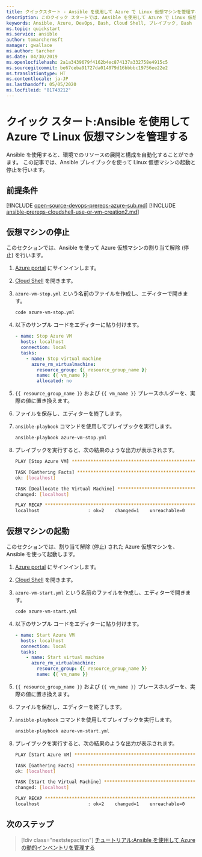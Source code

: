 ```yaml
---
title: クイックスタート - Ansible を使用して Azure で Linux 仮想マシンを管理する
description: このクイック スタートでは、Ansible を使用して Azure で Linux 仮想マシンを管理する方法について説明します
keywords: Ansible, Azure, DevOps, Bash, Cloud Shell, プレイブック, Bash
ms.topic: quickstart
ms.service: ansible
author: tomarchermsft
manager: gwallace
ms.author: tarcher
ms.date: 04/30/2019
ms.openlocfilehash: 2a1a3439679f4162b4ec874137a332758e4915c5
ms.sourcegitcommit: be67ceba91727da014879d16bbbbc19756ee22e2
ms.translationtype: HT
ms.contentlocale: ja-JP
ms.lasthandoff: 05/05/2020
ms.locfileid: "81743212"
---
```

# <a name="quickstart-manage-linux-virtual-machines-in-azure-using-ansible"></a>クイック スタート:Ansible を使用して Azure で Linux 仮想マシンを管理する

Ansible を使用すると、環境でのリソースの展開と構成を自動化することができます。 この記事では、Ansible プレイブックを使って Linux 仮想マシンの起動と停止を行います。 

## <a name="prerequisites"></a>前提条件

[!INCLUDE [open-source-devops-prereqs-azure-sub.md](../includes/open-source-devops-prereqs-azure-subscription.md)]
[!INCLUDE [ansible-prereqs-cloudshell-use-or-vm-creation2.md](includes/ansible-prereqs-cloudshell-use-or-vm-creation2.md)]

## <a name="stop-a-virtual-machine"></a>仮想マシンの停止

このセクションでは、Ansible を使って Azure 仮想マシンの割り当て解除 (停止) を行います。

1. [Azure portal](https://go.microsoft.com/fwlink/p/?LinkID=525040) にサインインします。

1. [Cloud Shell](/azure/cloud-shell/overview) を開きます。

1. `azure-vm-stop.yml` という名前のファイルを作成し、エディターで開きます。

    ```bash
    code azure-vm-stop.yml
    ```

1. 以下のサンプル コードをエディターに貼り付けます。

    ```yaml
    - name: Stop Azure VM
      hosts: localhost
      connection: local
      tasks:
        - name: Stop virtual machine
          azure_rm_virtualmachine:
            resource_group: {{ resource_group_name }}
            name: {{ vm_name }}
            allocated: no
    ```

1. `{{ resource_group_name }}` および `{{ vm_name }}` プレースホルダーを、実際の値に置き換えます。

1. ファイルを保存し、エディターを終了します。

1. `ansible-playbook` コマンドを使用してプレイブックを実行します。

    ```bash
    ansible-playbook azure-vm-stop.yml
    ```

1. プレイブックを実行すると、次の結果のような出力が表示されます。

    ```bash
    PLAY [Stop Azure VM] ********************************************************

    TASK [Gathering Facts] ******************************************************
    ok: [localhost]

    TASK [Deallocate the Virtual Machine] ***************************************
    changed: [localhost]

    PLAY RECAP ******************************************************************
    localhost                  : ok=2    changed=1    unreachable=0    failed=0
    ```

## <a name="start-a-virtual-machine"></a>仮想マシンの起動

このセクションでは、割り当て解除 (停止) された Azure 仮想マシンを、Ansible を使って起動します。

1. [Azure portal](https://go.microsoft.com/fwlink/p/?LinkID=525040) にサインインします。

1. [Cloud Shell](/azure/cloud-shell/overview) を開きます。

1. `azure-vm-start.yml` という名前のファイルを作成し、エディターで開きます。

    ```bash
    code azure-vm-start.yml
    ```

1. 以下のサンプル コードをエディターに貼り付けます。

    ```yaml
    - name: Start Azure VM
      hosts: localhost
      connection: local
      tasks:
        - name: Start virtual machine
          azure_rm_virtualmachine:
            resource_group: {{ resource_group_name }}
            name: {{ vm_name }}
    ```

1. `{{ resource_group_name }}` および `{{ vm_name }}` プレースホルダーを、実際の値に置き換えます。

1. ファイルを保存し、エディターを終了します。

1. `ansible-playbook` コマンドを使用してプレイブックを実行します。

    ```bash
    ansible-playbook azure-vm-start.yml
    ```

1. プレイブックを実行すると、次の結果のような出力が表示されます。

    ```bash
    PLAY [Start Azure VM] ********************************************************

    TASK [Gathering Facts] ******************************************************
    ok: [localhost]

    TASK [Start the Virtual Machine] ********************************************
    changed: [localhost]

    PLAY RECAP ******************************************************************
    localhost                  : ok=2    changed=1    unreachable=0    failed=0
    ```

## <a name="next-steps"></a>次のステップ

> [!div class="nextstepaction"] 
> [チュートリアル:Ansible を使用して Azure の動的インベントリを管理する](./dynamic-inventory-configure.md)